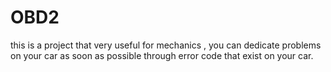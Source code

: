 # OBD2
this is a project that very useful for mechanics , you can dedicate problems on your car as soon as possible through error code that exist on your car.
